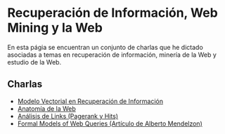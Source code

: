 
# Recuperación de Información, Web Mining y la Web

En esta págia se encuentran un conjunto de charlas que he dictado asociadas a temas en recuperación de información, minería de la Web y estudio de la Web.

## Charlas

* [Modelo Vectorial en Recuperación de Información](irintro.pdf)
* [Anatomía de la Web](anatoweb.pdf)
* [Análisis de Links (Pagerank y Hits)](linkanal.pdf)
* [Formal Models of Web Queries (Artículo de Alberto Mendelzon)](mendelzon.pdf)

